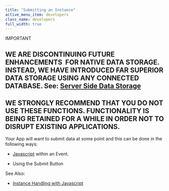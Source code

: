 ```yaml
---
title: "Submitting an Instance"
active_menu_item: developers
class_name: developers
full_width: true
---
```



IMPORTANT

## WE ARE DISCONTINUING FUTURE ENHANCEMENTS  FOR NATIVE DATA STORAGE. INSTEAD, WE HAVE INTRODUCED FAR SUPERIOR DATA STORAGE USING ANY CONNECTED DATABASE. See: [Server Side Data Storage](../../../../../data-storage/server-side-data-storage/index)

## WE STRONGLY RECOMMEND THAT YOU DO NOT USE THESE FUNCTIONS. FUNCTIONALITY IS BEING RETAINED FOR A WHILE IN ORDER NOT TO DISRUPT EXISTING APPLICATIONS.

Your App will want to submit data at some point and this can be done in the following ways:

 - [Javascript](../../../../../scripting-apis/client-scripting-overview/scripting-with-javascript/index) within an Event.

 - Using the Submit Button

See Also:

 - [Instance Handling with Javascript](instance-handling-with-javascr)

